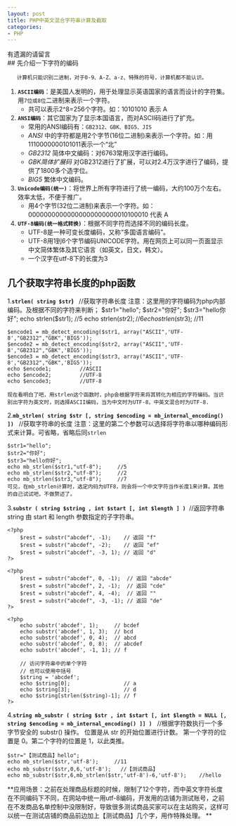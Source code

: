 ```yaml
---
layout: post
title: PHP中英文混合字符串计算及截取
categories:
- PHP
---
```


<div class="message">
  有遗漏的请留言
</div>
## 先介绍一下字符的编码

       计算机只能识别二进制，对于0-9、A-Z、a-z、特殊的符号，计算机都不能认识。

1. **`ASCII编码`**：是美国人发明的，用于处理显示英语国家的语言而设计的字符集。用`7位或8位`二进制来表示一个字符。
    * 共可以表示2^8=256个字符。如：10101010 表示 A
2. **`ANSI编码`**：其它国家为了显示本国语言，而对ASCII码进行了扩充。
	* 常用的ANSI编码有：`GB2312、GBK、BIG5、JIS`
	* *ANSI* 中的字符都是用2个字节(16位二进制)来表示一个字符。如：用1110000000101011表示一个“北”
    * *GB2312* 简体中文编码：对6763常用汉字进行编码。
    * *GBK简体扩展码* 对GB2312进行了扩展，可以对2.4万汉字进行了编码，提供了1800多个造字位。
    * *BIG5* 繁体中文编码。
3. **`Unicode编码(统一)`**：将世界上所有字符进行了统一编码，大约100万个左右。效率太低，不便于推广。
	* 用4个字节(32位二进制)来表示一个字符。如：00000000000000000000000010100010  代表 A
4. **`UTF-8编码(统一格式转换)`**：根据不同字符而选择不同的编码长度。
	* UTF-8是一种可变长度编码，又称“多国语言编码”。
	* UTF-8用1到6个字节编码UNICODE字符。用在网页上可以同一页面显示中文简体繁体及其它语言（如英文，日文，韩文）。
	* 一个汉字在utf-8下的长度为3


## 几个获取字符串长度的php函数  

1.**`strlen( string $str`)** &nbsp;&nbsp;//获取字符串长度
注意：这里用的字符编码为php内部编码。及根据不同的字符来判断；
    $str1="hello";
    $str2="你好";
	$str3="hello你好";
	echo strlen($str1);     //5
    echo strlen($str2);     //6
   	echo strlen($str3);     //11
   	
   	$encode1 = mb_detect_encoding($str1, array("ASCII",'UTF-8',"GB2312","GBK",'BIG5')); 
   	$encode2 = mb_detect_encoding($str2, array("ASCII",'UTF-8',"GB2312","GBK",'BIG5')); 
   	$encode3 = mb_detect_encoding($str3, array("ASCII",'UTF-8',"GB2312","GBK",'BIG5')); 
    echo $encode1;         //ASCII
    echo $encode2;         //UTF-8
    echo $encode3;         //UTF-8
   	
   	现在看明白了吧，用strlen这个函数时，php会根据字符来将其转化为相应的字符编码。当识别出字符为英文时，则选择ASCII编码，当为中文时为UTF-8，中英文混合时为UTF-8.

2.**`mb_strlen( string $str [, string $encoding = mb_internal_encoding() ])`** &nbsp;&nbsp;//获取字符串的长度
注意：这里的第二个参数可以选择将字符串以哪种编码形式来计算。可省略，省略后同`strlen`

    $str1="hello";
    $str2="你好";
	$str3="hello你好";
	echo mb_strlen($str1,"utf-8");     //5
    echo mb_strlen($str2,"utf-8");     //2
   	echo mb_strlen($str3,"utf-8");     //7
   	可见，在mb_strlen计算时，选定内码为UTF8，则会将一个中文字符当作长度1来计算。其他的自己试试吧，不做赘述了。

3.**`substr ( string $string , int $start [, int $length ] )`**&nbsp;&nbsp;//返回字符串 string 由 start 和 length 参数指定的子字符串。

    <?php
		$rest = substr("abcdef", -1);    // 返回 "f"
		$rest = substr("abcdef", -2);    // 返回 "ef"
		$rest = substr("abcdef", -3, 1); // 返回 "d"
	?>

    <?php
		$rest = substr("abcdef", 0, -1);  // 返回 "abcde"
		$rest = substr("abcdef", 2, -1);  // 返回 "cde"
		$rest = substr("abcdef", 4, -4);  // 返回 ""
		$rest = substr("abcdef", -3, -1); // 返回 "de"
	?>
	
	<?php
		echo substr('abcdef', 1);     // bcdef
		echo substr('abcdef', 1, 3);  // bcd
		echo substr('abcdef', 0, 4);  // abcd
		echo substr('abcdef', 0, 8);  // abcdef
		echo substr('abcdef', -1, 1); // f

		// 访问字符串中的单个字符
		// 也可以使用中括号
		$string = 'abcdef';
		echo $string[0];                 // a
		echo $string[3];                 // d
		echo $string[strlen($string)-1]; // f
	?>
	
4.**`string mb_substr ( string $str , int $start [, int $length = NULL [, string $encoding = mb_internal_encoding() ]] )`** &nbsp;&nbsp;//根据字符数执行一个多字节安全的 substr() 操作。 位置是从 str 的开始位置进行计数。 第一个字符的位置是 0。第二个字符的位置是 1，以此类推。
	
	$str="【测试商品】hello";
	echo mb_strlen($str,'utf-8');     //11
	echo mb_substr($str,0,6,'utf-8');   //【测试商品】
	echo mb_substr($str,6,mb_strlen($str,'utf-8')-6,'utf-8');    //hello
	
**应用场景：之前在处理商品标题的时候，限制了12个字符，而中英文字符长度在不同编码下不同，在网站中统一用utf-8编码，开发用的店铺为测试账号，之前在不发商品名单控制中没限制好，导致很多测试商品买家可以在主站购买，这样可以统一在测试店铺的商品前边加上【测试商品】几个字，用作特殊处理。
**